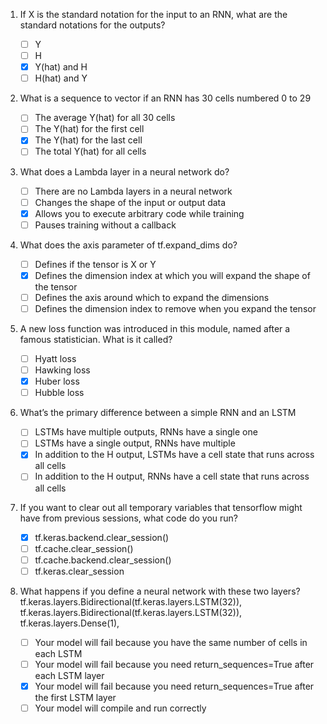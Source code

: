 1. If X is the standard notation for the input to an RNN, what are the standard notations for the outputs?

    - [ ] Y
    - [ ] H
    - [x] Y(hat) and H
    - [ ] H(hat) and Y

2. What is a sequence to vector if an RNN has 30 cells numbered 0 to 29

    - [ ] The average Y(hat) for all 30 cells
    - [ ] The Y(hat) for the first cell
    - [x] The Y(hat) for the last cell
    - [ ] The total Y(hat) for all cells

3. What does a Lambda layer in a neural network do?

    - [ ] There are no Lambda layers in a neural network
    - [ ] Changes the shape of the input or output data
    - [x] Allows you to execute arbitrary code while training
    - [ ] Pauses training without a callback

4. What does the axis parameter of tf.expand_dims do?

    - [ ] Defines if the tensor is X or Y
    - [x] Defines the dimension index at which you will expand the shape of the tensor
    - [ ] Defines the axis around which to expand the dimensions
    - [ ] Defines the dimension index to remove when you expand the tensor

5. A new loss function was introduced in this module, named after a famous statistician. What is it called?

    - [ ] Hyatt loss
    - [ ] Hawking loss
    - [x] Huber loss
    - [ ] Hubble loss

6. What’s the primary difference between a simple RNN and an LSTM

    - [ ] LSTMs have multiple outputs, RNNs have a single one
    - [ ] LSTMs have a single output, RNNs have multiple
    - [x] In addition to the H output, LSTMs have a cell state that runs across all cells
    - [ ] In addition to the H output, RNNs have a cell state that runs across all cells

7. If you want to clear out all temporary variables that tensorflow might have from previous sessions, what code do you run?

    - [x] tf.keras.backend.clear_session() 
    - [ ] tf.cache.clear_session()
    - [ ] tf.cache.backend.clear_session()
    - [ ] tf.keras.clear_session

8. What happens if you define a neural network with these two layers?
tf.keras.layers.Bidirectional(tf.keras.layers.LSTM(32)),
tf.keras.layers.Bidirectional(tf.keras.layers.LSTM(32)),
tf.keras.layers.Dense(1),

    - [ ] Your model will fail because you have the same number of cells in each LSTM
    - [ ] Your model will fail because you need return_sequences=True after each LSTM layer
    - [x] Your model will fail because you need return_sequences=True after the first LSTM layer
    - [ ] Your model will compile and run correctly
